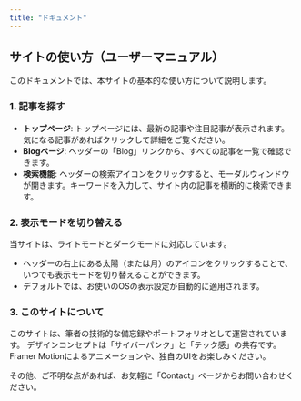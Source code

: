 ```yaml
---
title: "ドキュメント"
---
```


## サイトの使い方（ユーザーマニュアル）

このドキュメントでは、本サイトの基本的な使い方について説明します。

### 1. 記事を探す

- **トップページ**: トップページには、最新の記事や注目記事が表示されます。気になる記事があればクリックして詳細をご覧ください。
- **Blogページ**: ヘッダーの「Blog」リンクから、すべての記事を一覧で確認できます。
- **検索機能**: ヘッダーの検索アイコンをクリックすると、モーダルウィンドウが開きます。キーワードを入力して、サイト内の記事を横断的に検索できます。

### 2. 表示モードを切り替える

当サイトは、ライトモードとダークモードに対応しています。

- ヘッダーの右上にある太陽（または月）のアイコンをクリックすることで、いつでも表示モードを切り替えることができます。
- デフォルトでは、お使いのOSの表示設定が自動的に適用されます。

### 3. このサイトについて

このサイトは、筆者の技術的な備忘録やポートフォリオとして運営されています。
デザインコンセプトは「サイバーパンク」と「テック感」の共存です。Framer Motionによるアニメーションや、独自のUIをお楽しみください。

その他、ご不明な点があれば、お気軽に「Contact」ページからお問い合わせください。
